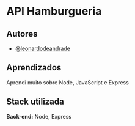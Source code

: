
# API Hamburgueria


## Autores

- [@leonardodeandrade](https://www.linkedin.com/in/leonardohandrade/)


## Aprendizados

Aprendi muito sobre Node, JavaScript e Express

## Stack utilizada

**Back-end:** Node, Express

